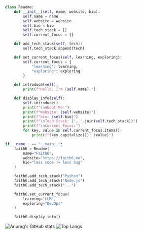 
```python
class Readme:
    def __init__(self, name, website, bio):
        self.name = name
        self.website = website
        self.bio = bio
        self.tech_stack = []
        self.current_focus = {}

    def add_tech_stack(self, tech):
        self.tech_stack.append(tech)

    def set_current_focus(self, learning, exploring):
        self.current_focus = {
            "learning": learning,
            "exploring": exploring
        }

    def introduce(self):
        print(f"Hello, I'm {self.name}.")

    def display_info(self):
        self.introduce()
        print(f"\nAbout Me:")
        print(f"Website: {self.website}")
        print(f"bio: {self.bio}")
        print(f"\nTech Stack: {', '.join(self.tech_stack)}")
        print(f"\nCurrent Focus:")
        for key, value in self.current_focus.items():
            print(f"{key.capitalize()}: {value}")

if __name__ == "__main__":
    faith6 = Readme(
        name="Faith6",
        website="https://faith6.me",
        bio="less code != less bug"
    )

    faith6.add_tech_stack("Python")
    faith6.add_tech_stack("Node.js")
    faith6.add_tech_stack("...")

    faith6.set_current_focus(
        learning="LLM",
        exploring="DevOps"
    )

    faith6.display_info()
```


![Anurag's GitHub stats](https://github-readme-stats.vercel.app/api?username=root39293&show_icons=true)
![Top Langs](https://github-readme-stats.vercel.app/api/top-langs/?username=root39293&hide=jupyter%20notebook)


